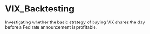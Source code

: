 # VIX_Backtesting
Investigating whether the basic strategy of buying VIX shares the day before a Fed rate announcement is profitable.
